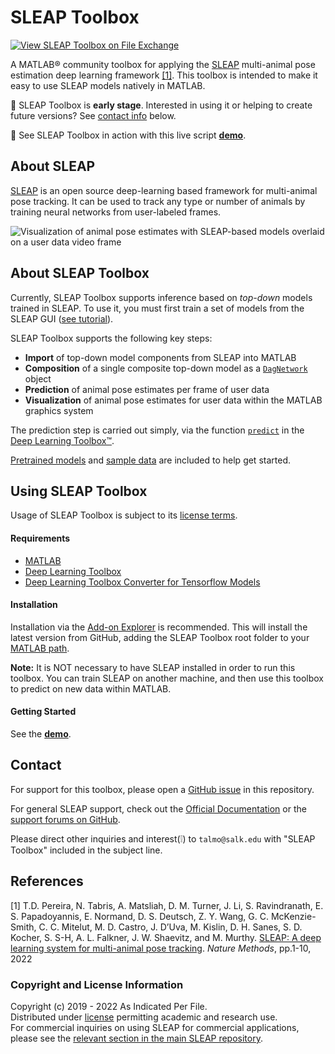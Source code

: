 # SLEAP Toolbox
[![View SLEAP Toolbox on File Exchange](https://www.mathworks.com/matlabcentral/images/matlab-file-exchange.svg)](https://www.mathworks.com/matlabcentral/fileexchange/114700-sleap-toolbox)

A MATLAB&reg; community toolbox for applying the [SLEAP](https://sleap.ai) multi-animal pose estimation deep learning framework [\[1\]](#references). This toolbox is intended to make it easy to use SLEAP models natively in MATLAB.

🚧 SLEAP Toolbox is **early stage**. Interested in using it or helping to create future versions? See [contact info](#contact) below.

👀 See SLEAP Toolbox in action with this live script [**demo**](https://viewer.mathworks.com/?viewer=live_code&url=https%3A%2F%2Fwww.mathworks.com%2Fmatlabcentral%2Fmlc-downloads%2Fdownloads%2Fdefcaf03-d1cf-4f7d-b5f6-490eec8eadb6%2Fac02ed0f-b74d-466b-97bc-37a55af388bb%2Ffiles%2Fdemo.mlx&embed=web).

## About SLEAP
[SLEAP](https://sleap.ai) is an open source deep-learning based framework for multi-animal pose tracking. It can be used to track any type or number of animals by training neural networks from user-labeled frames.

![Visualization of animal pose estimates with SLEAP-based models overlaid on a user data video frame](https://user-images.githubusercontent.com/23032671/182962807-e435723b-cb23-47c6-b2f9-7e69e5893d44.gif)

## About SLEAP Toolbox
Currently, SLEAP Toolbox supports inference based on _top-down_ models trained in SLEAP. To use it, you must first train a set of models from the SLEAP GUI ([see tutorial](https://sleap.ai/tutorials/tutorial.html)).

SLEAP Toolbox supports the following key steps:
* **Import** of top-down model components from SLEAP into MATLAB 
* **Composition** of a single composite top-down model as a [`DagNetwork`](https://www.mathworks.com/help/deeplearning/ref/dagnetwork.html) object
* **Prediction** of animal pose estimates per frame of user data 
* **Visualization** of animal pose estimates for user data within the MATLAB graphics system

The prediction step is carried out simply, via the function [`predict`](https://www.mathworks.com/help/deeplearning/ref/seriesnetwork.predict.html) in the [Deep Learning Toolbox&trade;](https://www.mathworks.com/products/deep-learning.html).

[Pretrained models](/pretrained_models) and [sample data](/sample_data) are included to help get started. 

## Using SLEAP Toolbox
Usage of SLEAP Toolbox is subject to its [license terms](LICENSE). 

#### Requirements
* [MATLAB](https://www.mathworks.com/solutions/deep-learning.html)
* [Deep Learning Toolbox](https://www.mathworks.com/products/deep-learning.html)
* [Deep Learning Toolbox Converter for Tensorflow Models](https://www.mathworks.com/matlabcentral/fileexchange/64649-deep-learning-toolbox-converter-for-tensorflow-models)

#### Installation
Installation via the [Add-on Explorer](https://www.mathworks.com/products/matlab/add-on-explorer.html) is recommended. This will install the latest version from GitHub, adding the SLEAP Toolbox root folder to your [MATLAB path](https://www.mathworks.com/help/matlab/matlab_env/what-is-the-matlab-search-path.html).

**Note:** It is NOT necessary to have SLEAP installed in order to run this toolbox. You can train SLEAP on another machine, and then use this toolbox to predict on new data within MATLAB.

#### Getting Started
See the [**demo**](https://viewer.mathworks.com/?viewer=live_code&url=https%3A%2F%2Fwww.mathworks.com%2Fmatlabcentral%2Fmlc-downloads%2Fdownloads%2Fdefcaf03-d1cf-4f7d-b5f6-490eec8eadb6%2Fac02ed0f-b74d-466b-97bc-37a55af388bb%2Ffiles%2Fdemo.mlx&embed=web).

## Contact
For support for this toolbox, please open a [GitHub issue](https://github.com/talmolab/sleap-matlab/issues) in this repository.

For general SLEAP support, check out the [Official Documentation](https://sleap.ai) or the [support forums on GitHub](https://github.com/talmolab/sleap/issues/new/choose).

Please direct other inquiries and interest(❕) to `talmo@salk.edu` with "SLEAP Toolbox" included in the subject line.

## References
\[1\] T.D. Pereira, N. Tabris, A. Matsliah, D. M. Turner, J. Li, S. Ravindranath, E. S. Papadoyannis, E. Normand, D. S. Deutsch, Z. Y. Wang, G. C. McKenzie-Smith, C. C. Mitelut, M. D. Castro, J. D’Uva, M. Kislin, D. H. Sanes, S. D. Kocher, S. S-H, A. L. Falkner, J. W. Shaevitz, and M. Murthy. [SLEAP: A deep learning system for multi-animal pose tracking](https://www.nature.com/articles/s41592-022-01426-1). *Nature Methods*, pp.1-10, 2022

### Copyright and License Information
Copyright (c) 2019 - 2022 As Indicated Per File.  
Distributed under [license](LICENSE) permitting academic and research use.  
For commercial inquiries on using SLEAP for commercial applications, please see the [relevant section in the main SLEAP repository](https://github.com/talmolab/sleap#license). 
